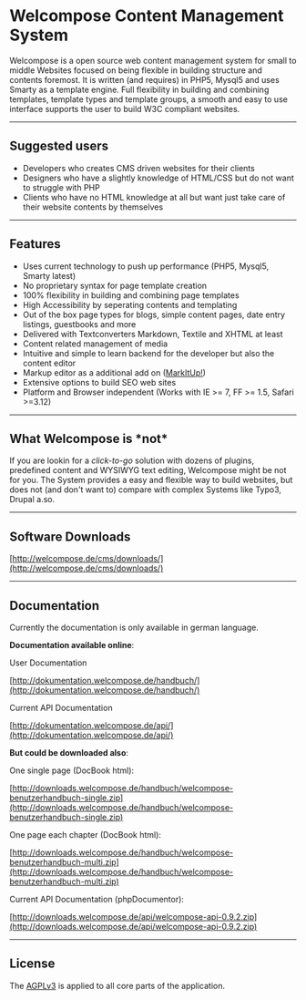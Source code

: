 # Welcompose Content Management System #

Welcompose is a open source web content management system for small to middle Websites focused on being flexible in building structure and contents foremost. It is written (and requires) in PHP5, Mysql5 and uses Smarty as a template engine. Full flexibility in building and combining templates, template types and template groups, a smooth and easy to use interface supports the user to build W3C compliant websites.

****

## Suggested users ##

* Developers who creates CMS driven websites for their clients
* Designers who have a slightly knowledge of HTML/CSS but do not want to struggle with PHP
* Clients who have no HTML knowledge at all but want just take care of their website contents by themselves

****

## Features ##

* Uses current technology to push up performance (PHP5, Mysql5, Smarty latest)
* No proprietary syntax for page template creation
* 100% flexibility in building and combining page templates
* High Accessibility by seperating contents and templating
* Out of the box page types for blogs, simple content pages, date entry listings, guestbooks and more
* Delivered with Textconverters Markdown, Textile and XHTML at least
* Content related management of media
* Intuitive and simple to learn backend for the developer but also the content editor
* Markup editor as a additional add on ([MarkItUp!](http://markitup.jaysalvat.com/home/))
* Extensive options to build SEO web sites
* Platform and Browser independent (Works with IE >= 7, FF >= 1.5, Safari >=3.12)

****

## What Welcompose is \*not* ##

If you are lookin for a *click-to-go* solution with dozens of plugins, predefined content and WYSIWYG text editing, Welcompose might be not for you. The System provides a easy and flexible way to build websites, but does not (and don't want to) compare with complex Systems like Typo3, Drupal a.so. 

****

## Software Downloads ##

[http://welcompose.de/cms/downloads/](http://welcompose.de/cms/downloads/)

****

## Documentation ##

Currently the documentation is only available in german language.

**Documentation available online**:

User Documentation

[http://dokumentation.welcompose.de/handbuch/](http://dokumentation.welcompose.de/handbuch/)

Current API Documentation

[http://dokumentation.welcompose.de/api/](http://dokumentation.welcompose.de/api/)


**But could be downloaded also**:

One single page (DocBook html):

[http://downloads.welcompose.de/handbuch/welcompose-benutzerhandbuch-single.zip](http://downloads.welcompose.de/handbuch/welcompose-benutzerhandbuch-single.zip)

One page each chapter (DocBook html):

[http://downloads.welcompose.de/handbuch/welcompose-benutzerhandbuch-multi.zip](http://downloads.welcompose.de/handbuch/welcompose-benutzerhandbuch-multi.zip)

Current API Documentation (phpDocumentor):

[http://downloads.welcompose.de/api/welcompose-api-0.9.2.zip](http://downloads.welcompose.de/api/welcompose-api-0.9.2.zip)

****

## License ##

The [AGPLv3](http://www.opensource.org/licenses/agpl-v3.html) is applied to all core parts of the application.